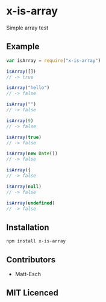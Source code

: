 # x-is-array

Simple array test

## Example

```js
var isArray = require("x-is-array")

isArray([])
// -> true

isArray("hello")
// -> false

isArray("")
// -> false

isArray(9)
// -> false

isArray(true)
// -> false

isArray(new Date())
// -> false

isArray({
// -> false

isArray(null)
// -> false

isArray(undefined)
// -> false
```

## Installation

`npm install x-is-array`

## Contributors

 - Matt-Esch

## MIT Licenced